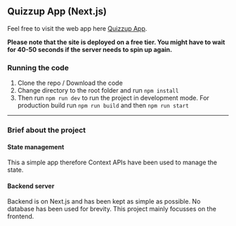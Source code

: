 ## Quizzup App (Next.js)
Feel free to visit the web app here [Quizzup App](https://quizzup-app-anantsingh.onrender.com).

**Please note that the site is deployed on a free tier. You might have to wait for 40-50 seconds if the server needs to spin up again.**

### Running the code
1. Clone the repo / Download the code
2. Change directory to the root folder and run `npm install`
3. Then run `npm run dev` to run the project in development mode. For production build run `npm run build` and then `npm run start`
***
### Brief about the project
#### State management
This a simple app therefore Context APIs have been used to manage the state.

#### Backend server
Backend is on Next.js and has been kept as simple as possible. No database has been used for brevity. This project mainly focusses on the frontend.